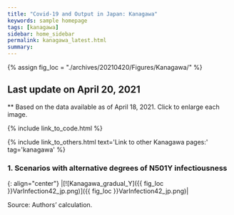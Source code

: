 ```yaml
---
title: "Covid-19 and Output in Japan: Kanagawa"
keywords: sample homepage
tags: [kanagawa]
sidebar: home_sidebar
permalink: kanagawa_latest.html
summary:
---
```


{% assign fig_loc = "./archives/20210420/Figures/Kanagawa/" %}

## Last update on April 20, 2021
** Based on the data available as of April 18, 2021. Click to enlarge each image.

{% include link_to_code.html %}

{% include link_to_others.html text='Link to other Kanagawa pages:' tag='kanagawa' %}

### 1. Scenarios with alternative degrees of N501Y infectiousness

<!-- #### (i) Baseline scenario

{: align="center"}
|[![Kanagawa_gradual_Y]({{ fig_loc }}GradualRecovery1.png)]({{ fig_loc }}GradualRecovery1.png)|

Source: Authors’ calculation. -->

<!-- #### (ii) Alternative scenario

{: align="center"}
|[![Kanagawa_gradual_Y]({{ fig_loc }}GradualRecovery3.png)]({{ fig_loc }}GradualRecovery3.png)|

Source: Authors’ calculation.

#### (iii) Variant scenario (A)

{: align="center"}
|[![Kanagawa_gradual_Y]({{ fig_loc }}GradualRecovery41.png)]({{ fig_loc }}GradualRecovery41.png)|

Source: Authors’ calculation. -->

<!-- #### (ii) Variant scenario -->

{: align="center"}
|[![Kanagawa_gradual_Y]({{ fig_loc }}VarInfection42_jp.png)]({{ fig_loc }}VarInfection42_jp.png)|

Source: Authors’ calculation.
